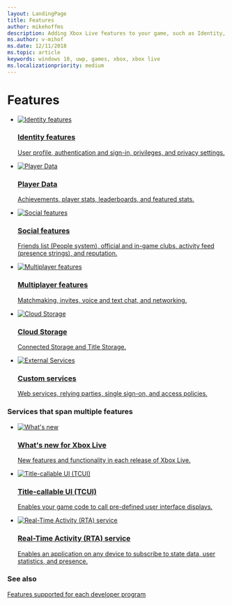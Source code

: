 ```yaml
---
layout: LandingPage
title: Features
author: mikehoffms
description: Adding Xbox Live features to your game, such as Identity, Social features, Achievements, Cloud Storage, Multiplayer features, and External Services.
ms.author: v-mihof
ms.date: 12/11/2018
ms.topic: article
keywords: windows 10, uwp, games, xbox, xbox live
ms.localizationpriority: medium
---
```


<h1>Features</h1>

<ul class="cardsF panelContent cols cols2">
    <li>
        <a href="identity/identity_nav.md">
            <div class="cardSize">
                <div class="cardPadding">
                    <div class="card">
                        <div class="cardImageOuter">
                            <div class="cardImage">
                                <img src="https://docs.microsoft.com/media/common/i_account-management.svg" alt="Identity features" />
                            </div>
                        </div>
                        <div class="cardText">
                            <h3>Identity features</h3>
                            <p>User profile, authentication and sign-in, privileges, and privacy settings.</p>
                        </div>
                    </div>
                </div>
            </div>
        </a>
    </li>
    <li>
        <a href="player-data/live-playerdata-nav.md">
            <div class="cardSize">
                <div class="cardPadding">
                    <div class="card">
                        <div class="cardImageOuter">
                            <div class="cardImage">
                                <img src="https://docs.microsoft.com/media/common/i_common-data-service.svg" alt="Player Data" />
                            </div>
                        </div>
                        <div class="cardText">
                            <h3>Player Data</h3>
                            <p>Achievements, player stats, leaderboards, and featured stats.</p>
                        </div>
                    </div>
                </div>
            </div>
        </a>
    </li>
    <li>
        <a href="../social-platform/social-platform_nav.md">
            <div class="cardSize">
                <div class="cardPadding">
                    <div class="card">
                        <div class="cardImageOuter">
                            <div class="cardImage">
                                <img src="https://docs.microsoft.com/media/common/i_configure-teams.svg" alt="Social features" />
                            </div>
                        </div>
                        <div class="cardText">
                            <h3>Social features</h3>
                            <p>Friends list (People system), official and in-game clubs, activity feed (presence strings), and reputation.</p>
                        </div>
                    </div>
                </div>
            </div>
        </a>
    </li>
    <li>
        <a href="../multiplayer/multiplayer-platform.md">
            <div class="cardSize">
                <div class="cardPadding">
                    <div class="card">
                        <div class="cardImageOuter">
                            <div class="cardImage">
                                <img src="https://docs.microsoft.com/media/common/i_share.svg" alt="Multiplayer features" />
                            </div>
                        </div>
                        <div class="cardText">
                            <h3>Multiplayer features</h3>
                            <p>Matchmaking, invites, voice and text chat, and networking.</p>
                        </div>
                    </div>
                </div>
            </div>
        </a>
    </li>
    <li>
        <a href="../storage-platform/cloud-storage_nav.md">
            <div class="cardSize">
                <div class="cardPadding">
                    <div class="card">
                        <div class="cardImageOuter">
                            <div class="cardImage">
                                <img src="https://docs.microsoft.com/media/common/i_data-gateway.svg" alt="Cloud Storage" />
                            </div>
                        </div>
                        <div class="cardText">
                            <h3>Cloud Storage</h3>
                            <p>Connected Storage and Title Storage.</p>
                        </div>
                    </div>
                </div>
            </div>
        </a>
    </li>
    <li>
        <a href="external-services/external-services_nav.md">
            <div class="cardSize">
                <div class="cardPadding">
                    <div class="card">
                        <div class="cardImageOuter">
                            <div class="cardImage">
                                <img src="https://docs.microsoft.com/media/common/i_service-hooks.svg" alt="External Services" />
                            </div>
                        </div>
                        <div class="cardText">
                            <h3>Custom services</h3>
                            <p>Web services, relying parties, single sign-on, and access policies.</p>
                        </div>
                    </div>
                </div>
            </div>
        </a>
    </li>
</ul>


<h3>Services that span multiple features</h3>

<ul class="cardsF panelContent cols cols2">
    <li>
        <a href="../whats-new/whats-new.md">
            <div class="cardSize">
                <div class="cardPadding">
                    <div class="card">
                        <div class="cardImageOuter">
                            <div class="cardImage">
                                <img src="https://docs.microsoft.com/media/common/i_whats-new.svg" alt="What's new" />
                            </div>
                        </div>
                        <div class="cardText">
                            <h3>What's new for Xbox Live</h3>
                            <p>New features and functionality in each release of Xbox Live.</p>
                        </div>
                    </div>
                </div>
            </div>
        </a>
    </li>
    <li>
        <a href="tcui/tcui_nav.md">
            <div class="cardSize">
                <div class="cardPadding">
                    <div class="card">
                        <div class="cardImageOuter">
                            <div class="cardImage">
                                <img src="https://docs.microsoft.com/media/common/i_form.svg" alt="Title-callable UI (TCUI)" />
                            </div>
                        </div>
                        <div class="cardText">
                            <h3>Title-callable UI (TCUI)</h3>
                            <p>Enables your game code to call pre-defined user interface displays.</p>
                        </div>
                    </div>
                </div>
            </div>
        </a>
    </li>
    <li>
        <a href="../real-time-activity-service/real-time-activity-service_nav.md">
            <div class="cardSize">
                <div class="cardPadding">
                    <div class="card">
                        <div class="cardImageOuter">
                            <div class="cardImage">
                                <img src="https://docs.microsoft.com/media/common/i_alert.svg" alt="Real-Time Activity (RTA) service" />
                            </div>
                        </div>
                        <div class="cardText">
                            <h3>Real-Time Activity (RTA) service</h3>
                            <p>Enables an application on any device to subscribe to state data, user statistics, and presence.</p>
                        </div>
                    </div>
                </div>
            </div>
        </a>
    </li>
</ul>


### See also

[Features supported for each developer program](../get-started/join-dev-program/feature-comparison-table.md)
